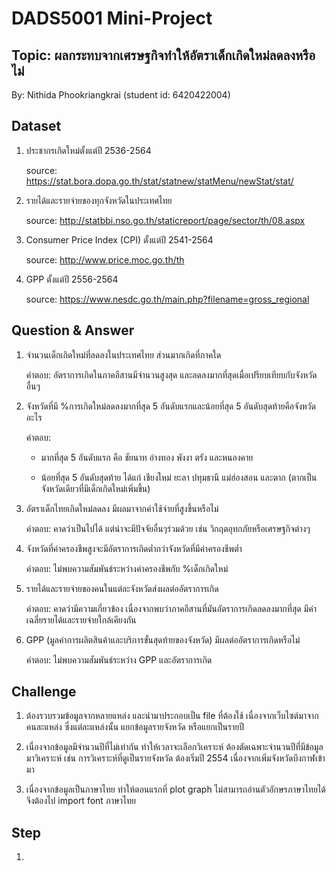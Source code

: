# DADS5001 Mini-Project

## Topic: ผลกระทบจากเศรษฐกิจทำให้อัตราเด็กเกิดใหม่ลดลงหรือไม่

By: Nithida Phookriangkrai (student id: 6420422004)

## Dataset
1. ประชากรเกิดใหม่ตั้งแต่ปี 2536-2564

    source: https://stat.bora.dopa.go.th/stat/statnew/statMenu/newStat/stat/

2. รายได้และรายจ่ายของทุกจังหวัดในประเทศไทย

    source: http://statbbi.nso.go.th/staticreport/page/sector/th/08.aspx

3. Consumer Price Index (CPI) ตั้งแต่ปี 2541-2564

    source: http://www.price.moc.go.th/th

4. GPP ตั้งแต่ปี 2556-2564

    source: https://www.nesdc.go.th/main.php?filename=gross_regional


## Question & Answer
1. จำนวนเด็กเกิดใหม่ที่ลดลงในประเทศไทย ส่วนมากเกิดที่ภาคใด 

    คำตอบ: อัตราการเกิดในภาคอีสานมีจำนวนสูงสุด และลดลงมากที่สุดเมื่อเปรียบเทียบกับจังหวัดอื่นๆ

2. จังหวัดที่มี %การเกิดใหม่ลดลงมากที่สุด 5 อันดับแรกและน้อยที่สุด 5 อันดับสุดท้ายคือจังหวัดอะไร

    คำตอบ: 

    - มากที่สุด 5 อันดับแรก คือ ชัยนาท อ่างทอง พังงา ตรัง และหนองคาย

    - น้อยที่สุด 5 อันดับสุดท้าย ได้แก่ เชียงใหม่ ยะลา ปทุมธานี แม่ฮ่องสอน และตาก (ตากเป็นจังหวัดเดียวที่มีเด็กเกิดใหม่เพิ่มขึ้น)

3. อัตราเด็กไทยเกิดใหม่ลดลง มีผลมาจากค่าใช้จ่ายที่สูงขึ้นหรือไม่ 

    คำตอบ: คาดว่าเป็นไปได้ แต่น่าจะมีปัจจัยอื่นๆร่วมด้วย เช่น วิกฤตอุทกภัยหรือเศรษฐกิจต่างๆ

4. จังหวัดที่ค่าครองชีพสูงจะมีอัตราการเกิดต่ำกว่าจังหวัดที่มีค่าครองชีพต่ำ

    คำตอบ: ไม่พบความสัมพันธ์ระหว่างค่าครองชีพกับ %เด็กเกิดใหม่

5. รายได้และรายจ่ายของคนในแต่ละจังหวัดส่งผลต่ออัตราการเกิด

    คำตอบ: คาดว่ามีความเกี่ยวข้อง เนื่องจากพบว่าภาคอีสานที่มันอัตราการเกิดลดลงมากที่สุด มีค่าเฉลี่ยรายได้และรายจ่ายใกล้เคียงกัน

6. GPP (มูลค่าการผลิตสินค้าและบริการขั้นสุดท้ายของจังหวัด) มีผลต่ออัตราการเกิดหรือไม่ 

    คำตอบ: ไม่พบความสัมพันธ์ระหว่าง GPP และอัตราการเกิด
    
## Challenge
1. ต้องรวบรวมข้อมูลจากหลายแหล่ง และนำมาประกอบเป็น file ที่ต้องใช้ เนื่องจากเว็บไซต์มาจากคนละแหล่ง ซึ่งแต่ละแหล่งนั้น แยกข้อมูลรายจังหวัด หรือแยกเป็นรายปี


2. เนื่องจากข้อมูลมีจำนวนปีที่ไม่เท่ากัน ทำให้เวลาจะเลือกวิเคราะห์ ต้องตัดเฉพาะจำนวนปีที่มีข้อมูลมาวิเคราะห์ เช่น การวิเคราะห์ที่ดูเป็นรายจังหวัด ต้องเริ่มปี 2554 เนื่องจากเพิ่มจังหวัดบึงกาฬเข้ามา


3. เนื่องจากข้อมูลเป็นภาษาไทย ทำให้ตอนแรกที่ plot graph ไม่สามารถอ่านตัวอักษรภาษาไทยได้ จึงต้องไป import font ภาษาไทย

## Step

1. 

